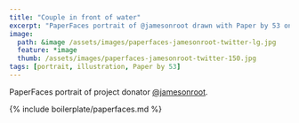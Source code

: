 ```yaml
---
title: "Couple in front of water"
excerpt: "PaperFaces portrait of @jamesonroot drawn with Paper by 53 on an iPad."
image: 
  path: &image /assets/images/paperfaces-jamesonroot-twitter-lg.jpg 
  feature: *image
  thumb: /assets/images/paperfaces-jamesonroot-twitter-150.jpg
tags: [portrait, illustration, Paper by 53]
---
```


PaperFaces portrait of project donator [@jamesonroot](http://twitter.com/jamesonroot).

{% include boilerplate/paperfaces.md %}